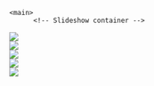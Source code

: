     <main>
          <!-- Slideshow container -->
<div class="slideshow-container">

  <!-- Full-width images with number and caption text -->
  <div class="mySlides fade">
    <!-- <div class="numbertext">1 / 5</div> -->
    <img src="https://via.placeholder.com/100C/O https://placeholder.com/" >
    <!-- <div class="text">Beachbody Trainers</div> -->
  </div>

  <div class="mySlides fade">
    <!-- <div class="numbertext">2 / 5</div> -->
    <img src="https://via.placeholder.com/100C/O https://placeholder.com/" >
    <!-- <div class="text">Success Story</div> -->
  </div>

  <div class="mySlides fade">
    <!-- <div class="numbertext">3 / 5</div> -->
    <img src="https://via.placeholder.com/100C/O https://placeholder.com/" >
    <!-- <div class="text">Insanity</div> -->
  </div>

  <div class="mySlides fade">
      <!-- <div class="numbertext">4 / 5</div> -->
      <img src="https://via.placeholder.com/100C/O https://placeholder.com/" >
      <!-- <div class="text">30 Minute Workouts</div> -->
    </div>

  <div class="mySlides fade">
  <!-- <div class="numbertext">5 / 5</div> -->
  <img src="https://via.placeholder.com/100C/O https://placeholder.com/" >
  <!-- <div class="text">Joel</div> -->
  </div>
    </main>
    